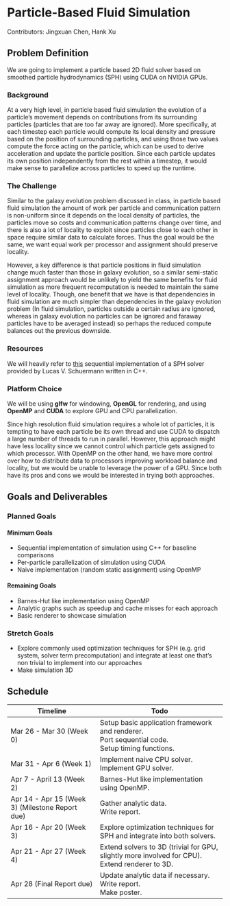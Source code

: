# Particle-Based Fluid Simulation
Contributors: Jingxuan Chen, Hank Xu

## Problem Definition
We are going to implement a particle based 2D fluid solver based on smoothed particle hydrodynamics  (SPH) using CUDA on NVIDIA GPUs.

### Background
At a very high level, in particle based fluid simulation the evolution of a particle’s movement depends on contributions from its surrounding particles (particles that are too far away are ignored). More specifically, at each timestep each particle would compute its local density and pressure based on the position of surrounding particles, and using those two values compute the force acting on the particle, which can be used to derive acceleration and update the particle position. Since each particle updates its own position independently from the rest within a timestep, it would make sense to parallelize across particles to speed up the runtime. 

### The Challenge
Similar to the galaxy evolution problem discussed in class, in particle based fluid simulation the amount of work per particle and communication pattern is non-uniform since it depends on the local density of particles, the particles move so costs and communication patterns change over time, and there is also a lot of locality to exploit since particles close to each other in space require similar data to calculate forces. Thus the goal would be the same, we want equal work per processor and assignment should preserve locality.

However, a key difference is that particle positions in fluid simulation change much faster than those in galaxy evolution, so a similar semi-static assignment approach would be unlikely to yield the same benefits for fluid simulation as more frequent recomputation is needed to maintain the same level of locality. Though, one benefit that we have is that dependencies in fluid simulation are much simpler than dependencies in the galaxy evolution problem (In fluid simulation, particles outside a certain radius are ignored, whereas in galaxy evolution no particles can be ignored and faraway particles have to be averaged instead) so perhaps the reduced compute balances out the previous downside.

### Resources
We will heavily refer to [this](https://lucasschuermann.com/writing/implementing-sph-in-2d) sequential implementation of a SPH solver provided by Lucas V. Schuermann written in C++.

### Platform Choice
We will be using **glfw** for windowing, **OpenGL** for rendering, and using **OpenMP** and **CUDA** to explore GPU and CPU parallelization.

Since high resolution fluid simulation requires a whole lot of particles, it is tempting to have each particle be its own thread and use CUDA to dispatch a large number of threads to run in parallel. However, this approach might have less locality since we cannot control which particle gets assigned to which processor. With OpenMP on the other hand, we have more control over how to distribute data to processors improving workload balance and locality, but we would be unable to leverage the power of a GPU. Since both have its pros and cons we would be interested in trying both approaches.

## Goals and Deliverables

### Planned Goals

#### Minimum Goals
- Sequential implementation of simulation using C++ for baseline comparisons
- Per-particle parallelization of simulation using CUDA
- Naive implementation (random static assignment) using OpenMP

#### Remaining Goals
- Barnes-Hut like implementation using OpenMP
- Analytic graphs such as speedup and cache misses for each approach
- Basic renderer to showcase simulation

### Stretch Goals
- Explore commonly used optimization techniques for SPH (e.g. grid system, solver term precomputation) and integrate at least one that’s non trivial to implement into our approaches
- Make simulation 3D

## Schedule
| Timeline | Todo |
| -------- | ---- |
| Mar 26 - Mar 30 (Week 0) | Setup basic application framework and renderer.<br>Port sequential code.<br>Setup timing functions. |
| Mar 31 - Apr 6 (Week 1) | Implement naive CPU solver.<br>Implement GPU solver. |
| Apr 7 - April 13 (Week 2) | Barnes-Hut like implementation using OpenMP. |
| Apr 14 - Apr 15 (Week 3) (Milestone Report due) | Gather analytic data.<br>Write report. |
| Apr 16 - Apr 20 (Week 3) | Explore optimization techniques for SPH and integrate into both solvers. |
| Apr 21 - Apr 27 (Week 4) | Extend solvers to 3D (trivial for GPU, slightly more involved for CPU).<br>Extend renderer to 3D. |
| Apr 28 (Final Report due) | Update analytic data if necessary.<br>Write report.<br>Make poster. |